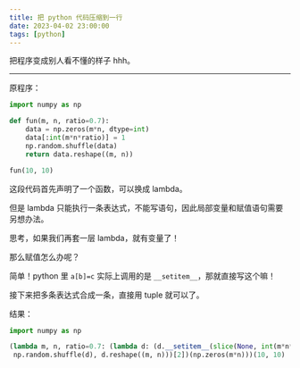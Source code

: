 ```yaml
---
title: 把 python 代码压缩到一行
date: 2023-04-02 23:00:00
tags: [python]
---
```


把程序变成别人看不懂的样子 hhh。

---

原程序：

```py
import numpy as np

def fun(m, n, ratio=0.7):
    data = np.zeros(m*n, dtype=int)
    data[:int(m*n*ratio)] = 1
    np.random.shuffle(data)
    return data.reshape((m, n))

fun(10, 10)
```

这段代码首先声明了一个函数，可以换成 lambda。

但是 lambda 只能执行一条表达式，不能写语句，因此局部变量和赋值语句需要另想办法。

思考，如果我们再套一层 lambda，就有变量了！

那么赋值怎么办呢？

简单！python 里 `a[b]=c` 实际上调用的是 `__setitem__`，那就直接写这个嘛！

接下来把多条表达式合成一条，直接用 tuple 就可以了。

结果：

```py
import numpy as np

(lambda m, n, ratio=0.7: (lambda d: (d.__setitem__(slice(None, int(m*n*ratio)), 1),
 np.random.shuffle(d), d.reshape((m, n)))[2])(np.zeros(m*n)))(10, 10)
```
